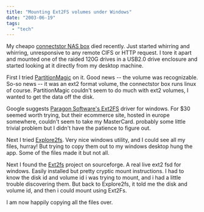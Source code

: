 ```yaml
---
title: "Mounting Ext2FS volumes under Windows"
date: "2003-06-19"
tags: 
  - "tech"
---
```


My cheapo [connectstor NAS box](http://www.theludwigs.com/archives/000572.html) died recently. Just started whirring and whirring, unresponsive to any remote CIFS or HTTP request. I tore it apart and mounted one of the raided 120G drives in a USB2.0 drive enclosure and started looking at it directly from my desktop machine.

First I tried [PartitionMagic](http://www.powerquest.com/partitionmagic/) on it. Good news -- the volume was recognizable. So-so news -- it was an ext2 format volume, the connectstor box runs linux of course. PartitionMagic couldn't seem to do much with ext2 volumes, I wanted to get the data off the disk.

Google suggests [Paragon Software's Ext2FS](http://www.ext2fs.com/) driver for windows. For $30 seemed worth trying, but their ecommerce site, hosted in europe somewhere, couldn't seem to take my MasterCard. probably some little trivial problem but I didn't have the patience to figure out.

Next I tried [Explore2fs](http://uranus.it.swin.edu.au/~jn/linux/explore2fs.htm "Explore2fs HomePage"). Very nice windows utility, and I could see all my files, hurray! But trying to copy them out to my windows desktop hung the app. Some of the files made it but not all.

Next I found the [Ext2fs](http://e2fsprogs.sourceforge.net/ext2.html) project on sourceforge. A real live ext2 fsd for windows. Easily installed but pretty cryptic mount instructions. I had to know the disk id and volume id i was trying to mount, and i had a little trouble discovering them. But back to Explore2fs, it told me the disk and volume id, and then i could mount using Ext2Fs.

I am now happily copying all the files over.
